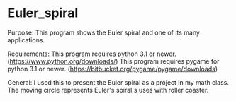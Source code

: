 # Euler_spiral

Purpose: This program shows the Euler spiral and one of its many applications.

Requirements: This program requires python 3.1 or newer. (https://www.python.org/downloads/)
              This program requires pygame for python 3.1 or newer. (https://bitbucket.org/pygame/pygame/downloads)

General: I used this to present the Euler spiral as a project in my math class. The moving circle represents 
         Euler's spiral's uses with roller coaster. 
